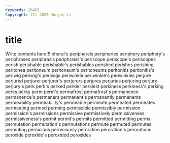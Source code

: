 ```yaml
---
Keywords: 26425
Copyright: (C) 2020 Junjie Li
---
```


# title

Write contents here!!!
pheral's 
peripherals 
peripheries 
periphery 
periphery's 
periphrases 
periphrasis 
periphrasis's 
periscope
periscope's 
periscopes 
perish 
perishable 
perishable's 
perishables 
perished 
perishes 
perishing 
peritonea
peritoneum 
peritoneum's 
peritoneums 
peritonitis 
peritonitis's 
periwig 
periwig's 
periwigs 
periwinkle 
periwinkle's
periwinkles 
perjure 
perjured 
perjurer 
perjurer's 
perjurers 
perjures 
perjuries 
perjuring 
perjury
perjury's 
perk 
perk's 
perked 
perkier 
perkiest 
perkiness 
perkiness's 
perking 
perks
perky 
perm 
perm's 
permafrost 
permafrost's 
permanence 
permanence's 
permanent 
permanent's 
permanently
permanents 
permeability 
permeability's 
permeable 
permeate 
permeated 
permeates 
permeating 
permed 
perming
permissible 
permissibly 
permission 
permission's 
permissions 
permissive 
permissively 
permissiveness 
permissiveness's 
permit
permit's 
permits 
permitted 
permitting 
perms 
permutation 
permutation's 
permutations 
permute 
permuted
permutes 
permuting 
pernicious 
perniciously 
peroration 
peroration's 
perorations 
peroxide 
peroxide's 
peroxided
peroxides 
